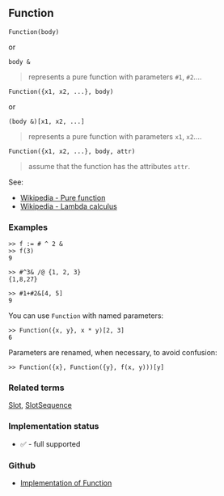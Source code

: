 ## Function

```
Function(body)
```

or

```
body &
```

> represents a pure function with parameters `#1`, `#2`....

```
Function({x1, x2, ...}, body)
```

or

```
(body &)[x1, x2, ...]
```

> represents a pure function with parameters `x1`, `x2`....


```
Function({x1, x2, ...}, body, attr)
```

> assume that the function has the attributes `attr`.

See:  
* [Wikipedia - Pure function](https://en.wikipedia.org/wiki/Pure_function)
* [Wikipedia - Lambda calculus](https://en.wikipedia.org/wiki/Lambda_calculus)
  
### Examples

``` 
>> f := # ^ 2 &
>> f(3)
9

>> #^3& /@ {1, 2, 3}
{1,8,27}

>> #1+#2&[4, 5]
9
```

You can use `Function` with named parameters:
    
```
>> Function({x, y}, x * y)[2, 3]
6
```

Parameters are renamed, when necessary, to avoid confusion:
    
```
>> Function({x}, Function({y}, f(x, y)))[y]
```

### Related terms
[Slot](Slot.md), [SlotSequence](SlotSequence.md) 

### Implementation status

* &#x2705; - full supported

### Github

* [Implementation of Function](https://github.com/axkr/symja_android_library/blob/master/symja_android_library/matheclipse-core/src/main/java/org/matheclipse/core/builtin/StructureFunctions.java#L616) 
